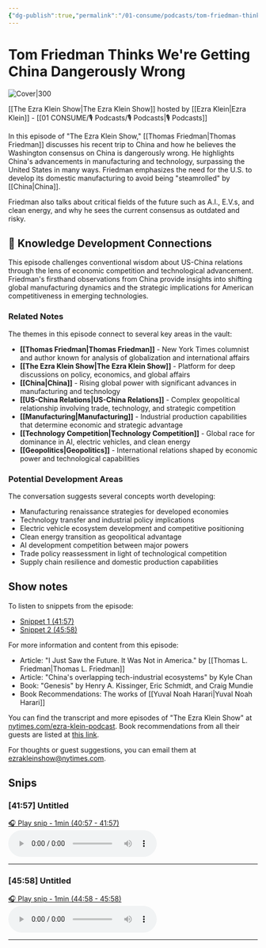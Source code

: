 ```yaml
---
{"dg-publish":true,"permalink":"/01-consume/podcasts/tom-friedman-thinks-we-re-getting-china-dangerously-wrong/","title":"Tom Friedman Thinks We're Getting China Dangerously Wrong","tags":["podcasts","china","geopolitics","manufacturing","technology-competition","us-china-relations","trade-policy"],"created":"2025-04-15","updated":"2025-07-29"}
---
```


# Tom Friedman Thinks We're Getting China Dangerously Wrong

![Cover|300](https://wsrv.nl/?url=https%3A%2F%2Fimage.simplecastcdn.com%2Fimages%2F52528093-7778-44d3-b188-e2a3c58e2a2b%2F05b8e014-5152-4854-8fcb-c4a9d3da2114%2F3000x3000%2Fnyt-ezraklein-albumartwork-3000px-2.jpg%3Faid%3Drss_feed&w=300&h=300)

[[The Ezra Klein Show\|The Ezra Klein Show]] hosted by [[Ezra Klein\|Ezra Klein]] - [[01 CONSUME/🎙️ Podcasts/🎙️ Podcasts\|🎙️ Podcasts]]

In this episode of "The Ezra Klein Show," [[Thomas Friedman\|Thomas Friedman]] discusses his recent trip to China and how he believes the Washington consensus on China is dangerously wrong. He highlights China's advancements in manufacturing and technology, surpassing the United States in many ways. Friedman emphasizes the need for the U.S. to develop its domestic manufacturing to avoid being "steamrolled" by [[China\|China]].

Friedman also talks about critical fields of the future such as A.I., E.V.s, and clean energy, and why he sees the current consensus as outdated and risky.

## 🧠 Knowledge Development Connections

This episode challenges conventional wisdom about US-China relations through the lens of economic competition and technological advancement. Friedman's firsthand observations from China provide insights into shifting global manufacturing dynamics and the strategic implications for American competitiveness in emerging technologies.

### Related Notes

The themes in this episode connect to several key areas in the vault:

- **[[Thomas Friedman\|Thomas Friedman]]** - New York Times columnist and author known for analysis of globalization and international affairs
- **[[The Ezra Klein Show\|The Ezra Klein Show]]** - Platform for deep discussions on policy, economics, and global affairs
- **[[China\|China]]** - Rising global power with significant advances in manufacturing and technology
- **[[US-China Relations\|US-China Relations]]** - Complex geopolitical relationship involving trade, technology, and strategic competition
- **[[Manufacturing\|Manufacturing]]** - Industrial production capabilities that determine economic and strategic advantage
- **[[Technology Competition\|Technology Competition]]** - Global race for dominance in AI, electric vehicles, and clean energy
- **[[Geopolitics\|Geopolitics]]** - International relations shaped by economic power and technological capabilities

### Potential Development Areas

The conversation suggests several concepts worth developing:
- Manufacturing renaissance strategies for developed economies
- Technology transfer and industrial policy implications
- Electric vehicle ecosystem development and competitive positioning
- Clean energy transition as geopolitical advantage
- AI development competition between major powers
- Trade policy reassessment in light of technological competition
- Supply chain resilience and domestic production capabilities

## Show notes

To listen to snippets from the episode:
- [Snippet 1 (41:57)](https://share.snipd.com/snip/f876c4fe-15c8-4981-b495-52c734bbb49e)
- [Snippet 2 (45:58)](https://share.snipd.com/snip/02c13e14-4747-42aa-88d5-5a626e01809e)

For more information and content from this episode:
- Article: "I Just Saw the Future. It Was Not in America." by [[Thomas L. Friedman\|Thomas L. Friedman]]
- Article: "China's overlapping tech-industrial ecosystems" by Kyle Chan
- Book: "Genesis" by Henry A. Kissinger, Eric Schmidt, and Craig Mundie
- Book Recommendations: The works of [[Yuval Noah Harari\|Yuval Noah Harari]]

You can find the transcript and more episodes of "The Ezra Klein Show" at [nytimes.com/ezra-klein-podcast](https://www.nytimes.com/section/podcasts). Book recommendations from all their guests are listed at [this link](https://www.nytimes.com/article/ezra-klein-show-book-recs).

For thoughts or guest suggestions, you can email them at ezrakleinshow@nytimes.com.

## Snips

### [41:57] Untitled

[🎧 Play snip - 1min️ (40:57 - 41:57)](https://share.snipd.com/snip/f876c4fe-15c8-4981-b495-52c734bbb49e)
<audio controls> <source src="https://dts.podtrac.com/redirect.mp3/pdst.fm/e/pfx.vpixl.com/6qj4J/nyt.simplecastaudio.com/3026b665-46df-4d18-98e9-d1ce16bbb1df/episodes/95b67c48-2dff-4e25-bdc2-ee10ddf79316/audio/128/default.mp3?aid=rss_feed&awCollectionId=3026b665-46df-4d18-98e9-d1ce16bbb1df&awEpisodeId=95b67c48-2dff-4e25-bdc2-ee10ddf79316&feed=kEKXbjuJ#t=40:57,41:57"> </audio>

---

### [45:58] Untitled

[🎧 Play snip - 1min️ (44:58 - 45:58)](https://share.snipd.com/snip/02c13e14-4747-42aa-88d5-5a626e01809e)
<audio controls> <source src="https://dts.podtrac.com/redirect.mp3/pdst.fm/e/pfx.vpixl.com/6qj4J/nyt.simulecastaudio.com/3026b665-46df-4d18-98e9-d1ce16bbb1df/episodes/95b67c48-2dff-4e25-bdc2-ee10ddf79316/audio/128/default.mp3?aid=rss_feed&awCollectionId=3026b665-46df-4d18-98e9-d1ce16bbb1df&awEpisodeId=95b67c48-2dff-4e25-bdc2-ee10ddf79316&feed=kEKXbjuJ#t=44:58,45:58"> </audio>

---
